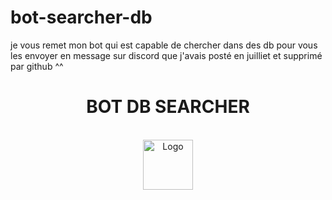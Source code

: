 # bot-searcher-db
je vous remet mon bot qui est capable de chercher dans des db pour vous les envoyer en message sur discord que j'avais posté en juilliet et supprimé par github ^^

                  
  
  <div align="center">
  <h1>BOT DB SEARCHER</h1><BR>
    <img src="https://media.discordapp.net/attachments/993165982174560326/994666667034554368/MOSHED-2022-6-20-12-39-5_2.gif" alt="Logo" width="80" height="80">
 
